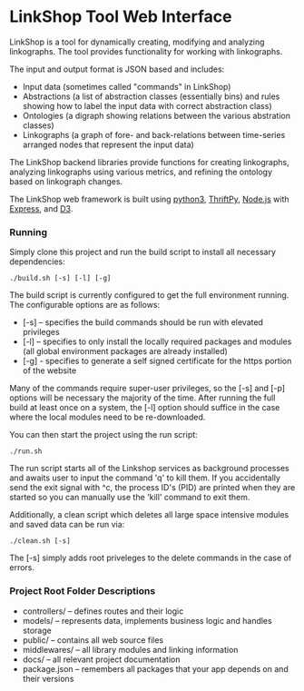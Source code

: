 # LinkShop Tool Web Interface #

LinkShop is a tool for dynamically creating, modifying and analyzing linkographs. The tool provides functionality for working with linkographs.

The input and output format is JSON based and includes:

* Input data (sometimes called "commands" in LinkShop)
* Abstractions (a list of abstraction classes (essentially bins) and rules showing how to label the input data with correct abstraction class)
* Ontologies (a digraph showing relations between the various abstration classes)
* Linkographs (a graph of fore- and back-relations between time-series arranged nodes that represent the input data)

The LinkShop backend libraries provide functions for creating linkographs, analyzing linkographs using various metrics, and refining the ontology based on linkograph changes.

The LinkShop web framework is built using [python3](https://www.python.org/), [ThriftPy](https://thriftpy.readthedocs.org/en/latest/), [Node.js](https://nodejs.org/) with [Express](http://expressjs.com/), and [D3](http://d3js.org/). 

### Running ###

Simply clone this project and run the build script to install all necessary dependencies:

`./build.sh [-s] [-l] [-g]`

The build script is currently configured to get the full environment running. The configurable options are as follows:
* [-s] – specifies the build commands should be run with elevated privileges
* [-l] – specifies to only install the locally required packages and modules (all global environment packages are already installed)
* [-g] - specifies to generate a self signed certificate for the https portion of the website

Many of the commands require super-user privileges, so the [-s] and [-p] options will be necessary the majority of the time. After running the full build at least once on a system, the [-l] option should suffice in the case where the local modules need to be re-downloaded.

You can then start the project using the run script:

`./run.sh`

The run script starts all of the Linkshop services as background processes and awaits user to input the command 'q' to kill them. If you accidentally send the exit signal with ^c, the process ID's (PID) are printed when they are started so you can manually use the 'kill' command to exit them. 

Additionally, a clean script which deletes all large space intensive modules and saved data can be run via:

`./clean.sh [-s]`

The [-s] simply adds root priveleges to the delete commands in the case of errors. 

### Project Root Folder Descriptions  ###

* controllers/ – defines routes and their logic
* models/ – represents data, implements business logic and handles storage
* public/ – contains all web source files
* middlewares/ – all library modules and linking information
* docs/ – all relevant project documentation
* package.json – remembers all packages that your app depends on and their versions

